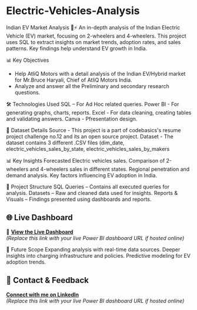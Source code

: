 # Electric-Vehicles-Analysis 
Indian EV Market Analysis 🚗⚡ An in-depth analysis of the Indian Electric Vehicle (EV) market, focusing on 2-wheelers and 4-wheelers. This project uses SQL to extract insights on market trends, adoption rates, and sales patterns. Key findings help understand EV growth in India.

📊 Key Objectives
- Help AtliQ Motors with a detail analysis of the Indian EV/Hybrid market for Mr.Bruce Haryali, Chief of AtliQ Motors India.
- Analyze and answer all the Preliminary and secondary research questions.

🛠️ Technologies Used
SQL – For Ad Hoc related queries. 
Power BI - For generating graphs, charts, reports.
Excel - For data cleaning, creating tables and validating answers.
Canva - Pfresentation design.

📜 Dataset Details 
Source - This project is a part of codebasics's resume project challenge no.12 and its an open source project.
Dataset - The dataset contains 3 different .CSV files (dim_date, electric_vehicles_sales_by_state,  electric_vehicles_sales_by_makers 
 

📊 Key Insights
Forecasted Electric vehicles sales.
Comparison of 2-wheelers and 4-wheelers sales in different states.
Regional penetration and demand analysis.
Key factors influencing EV adoption in India.


📂 Project Structure
SQL Queries – Contains all executed queries for analysis.
Datasets – Raw and cleaned data used for insights.
Reports & Visuals – Findings presented using dashboards and reports.

## 🌐 Live Dashboard
🔗 **[View the Live Dashboard](https://app.powerbi.com/view?r=eyJrIjoiYzY3NzEyNDMtNjY2ZS00YThjLWFlODEtZmFkNDY4M2VmMTdhIiwidCI6ImM2ZTU0OWIzLTVmNDUtNDAzMi1hYWU5LWQ0MjQ0ZGM1YjJjNCJ9)**  
*(Replace this link with your live Power BI dashboard URL if hosted online)*

🚀 Future Scope
Expanding analysis with real-time data sources.
Deeper insights into charging infrastructure and policies.
Predictive modeling for EV adoption trends.

## 📩 Contact & Feedback  
**[Connect with me on LinkedIn](https://www.linkedin.com/in/yogeshkurane/)**  
*(Replace this link with your live Power BI dashboard URL if hosted online)*
